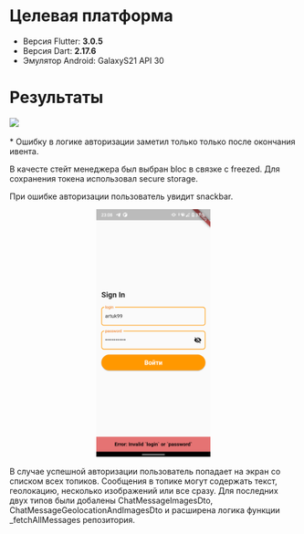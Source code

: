 # Целевая платформа

- Версия Flutter: **3.0.5**
- Версия Dart: **2.17.6**
- Эмулятор Android: GalaxyS21 API 30

# Результаты

<img height="540px" src="screen.gif"/>

\* Ошибку в логике авторизации заметил только только после окончания ивента.

В качесте стейт менеджера был выбран bloc в связке с freezed. Для сохранения токена использовал secure storage.

При ошибке авторизации пользователь увидит snackbar.

<p align="center">
<img src="snackbar.png" width="200" alt="Auth screen" />
</p>

В случае успешной авторизации пользователь попадает на экран со списком всех топиков. Сообщения в топике могут содержать текст, геолокацию, несколько изображений или все сразу. Для последних двух типов были добалены ChatMessageImagesDto, ChatMessageGeolocationAndImagesDto и расширена логика функции _fetchAllMessages репозитория. 